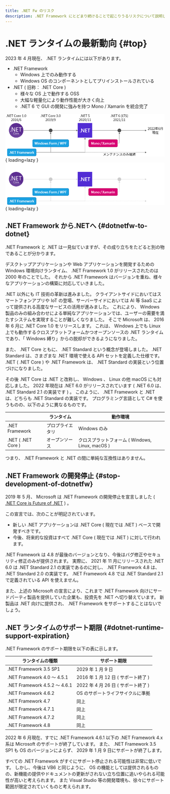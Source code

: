 ```yaml
---
title: .NET Fw のリスク
description: .NET Framework にとどまり続けることで起こりうるリスクについて説明します。
---
```


# .NET ランタイムの最新動向 {#top}

<!-- cSpell:ignore dotnetfw -->

2023 年 4 月現在、 .NET ランタイムには以下があります。

- .NET Framework
    - Windows 上でのみ動作する
    - Windows OS のコンポーネントとしてプリインストールされている
- .NET  ( 旧称： .NET Core )
    - 様々な OS 上で動作する OSS
    - 大幅な軽量化により動作性能が大きく向上
    - .NET 6 で GUI の開発に強みを持つ Mono / Xamarin を統合完了

![.NET ランタイムの進化と統合](../../../images/guidebooks/migration/dotnetfw-risk/evolution-and-integration-of-dotnet-light.png#only-light){ loading=lazy }
![.NET ランタイムの進化と統合](../../../images/guidebooks/migration/dotnetfw-risk/evolution-and-integration-of-dotnet-dark.png#only-dark){ loading=lazy }

## .NET Framework から.NETへ {#dotnetfw-to-dotnet}

.NET Framework と .NET は一見似ていますが、その成り立ちをたどると別の物であることが分かります。

デスクトップアプリケーションや Web アプリケーションを開発するための Windows 環境向けランタイム、 .NET Framework 1.0 がリリースされたのは 2000 年のことでした。
それから .NET Framework はバージョンを重ね、様々なアプリケーションの構築に対応していきました。

.NET 以外にも IT 技術の革新は進みました。
クライアントサイドにおいてはスマートフォンアプリや IoT の登場、サーバーサイドにおいては AI 等 SaaS によって提供される高度なサービスの活用が進みました。
これにより、 Windows 製品のみの組み合わせによる単純なアプリケーションでは、ユーザーの需要を満たすシステムを実現することが難しくなりました。
そこで Microsoft は、 2016 年 6 月に .NET Core 1.0 をリリースします。
これは、 Windows 上でも Linux 上でも動作するクロスプラットフォームかつオープンソースの .NET ランタイムであり、「 Windows 縛り」からの脱却ができるようになりました。

また、 .NET Core ともに、 .NET Standard という概念が登場しました。
.NET Standard は、さまざまな .NET 環境で使える API セットを定義した仕様です。
.NET ( .NET Core ) や .NET Framework は、 .NET Standard の実装という位置づけになりました。

その後 .NET Core は .NET と改称し、 Windows 、 Linux の他 macOS にも対応しました。
2022 年現在は .NET 6.0 がリリースされています ( .NET 6.0 は、 .NET Standard 2.1 の実装です ) 。
このように、 .NET Framework と .NET は、どちらも .NET Standard の実装です。
プログラミング言語として C# を使うものの、以下のように異なるものです。

|                    | ランタイム       | 動作環境                                         |
| ------------------ | ---------------- | ------------------------------------------------ |
| .NET Framework     | プロプライエタリ | Windows のみ                                     |
| .NET ( .NET Core ) | オープンソース   | クロスプラットフォーム ( Windows, Linux, macOS ) |

つまり、 .NET Framework と .NET の間に単純な互換性はありません。

## .NET Framework の開発停止 {#stop-development-of-dotnetfw}

2019 年 5 月、 Microsoft は .NET Framework の開発停止を宣言しました ( [.NET Core is Future of .NET](https://devblogs.microsoft.com/dotnet/net-core-is-the-future-of-net/) ) 。

この宣言では、次のことが明記されています。

- 新しい .NET アプリケーションは .NET Core ( 現在では .NET ) ベースで開発すべきです。
- 今後、将来的な投資はすべて .NET Core ( 現在では .NET ) に対して行われます。

.NET Framework は 4.8 が最後のバージョンとなり、今後はバグ修正やセキュリティ修正のみが提供されます。
実際に、 2021 年 11 月にリリースされた .NET 6.0 は .NET Standard 2.1 の実装であるのに対し、 .NET Framework 4.8 は、 .NET Standard 2.0 の実装です。
.NET Framework 4.8 では .NET Standard 2.1 で定義されている API を使えません。

また、上述の Microsoft の宣言により、これまで .NET Framework 向けにサードパーティ製品を提供していた企業も、投資先を .NET へ切り替えています。
新製品は .NET 向けに提供され、 .NET Framework をサポートすることはないでしょう。

## .NET ランタイムのサポート期限 {#dotnet-runtime-support-expiration}

.NET Framework のサポート期限を以下の表に示します。

| ランタイムの種類              | サポート期限                        |
| ----------------------------- | ----------------------------------- |
| .NET Framework 3.5 SP1        | 2029 年 1 月 9 日                   |
| .NET Framework 4.0 ～ 4.5.1   | 2016 年 1 月 12 日 ( サポート終了 ) |
| .NET Framework 4.5.2 ～ 4.6.1 | 2022 年 4 月 26 日 ( サポート終了 ) |
| .NET Framework 4.6.2          | OS のサポートライフサイクルに準拠   |
| .NET Framework 4.7            | 同上                                |
| .NET Framework 4.7.1          | 同上                                |
| .NET Framework 4.7.2          | 同上                                |
| .NET Framework 4.8            | 同上                                |

2022 年 6 月現在、すでに .NET Framework 4.6.1 以下の .NET Framework 4.x 系は Microsoft のサポートが終了しています。
また、 .NET Framework 3.5 SP1 も OS のバージョンによらず、 2029 年 1 月 9 日にサポートが終了します。

すべての .NET Framework がすぐにサポート停止される可能性は非常に低いです。
しかし、今後は VB6 と同じように、 OS の機能としては提供されるものの、新機能の提供やドキュメントの更新がされない立ち位置に追いやられる可能性が高いと考えられます。
また Visual Studio 等の開発環境も、徐々にサポート範囲が限定されていくものと考えられます。
